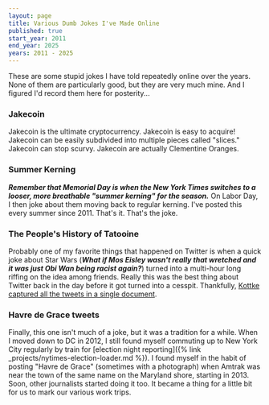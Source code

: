 ```yaml
---
layout: page
title: Various Dumb Jokes I've Made Online
published: true
start_year: 2011
end_year: 2025
years: 2011 - 2025
---
```

These are some stupid jokes I have told repeatedly online over the years. None of them are particularly good, but they are very much mine. And I figured I'd record them here for posterity...

### Jakecoin

Jakecoin is the ultimate cryptocurrency. Jakecoin is easy to acquire! Jakecoin can be easily subdivided into multiple pieces called "slices." Jakecoin can stop scurvy. Jakecoin are actually Clementine Oranges.

### Summer Kerning

_**Remember that Memorial Day is when the New York Times switches to a looser, more breathable "summer kerning" for the season.**_ On Labor Day, I then joke about them moving back to regular kerning. I've posted this every summer since 2011. That's it. That's the joke.

### The People's History of Tatooine

Probably one of my favorite things that happened on Twitter is when a quick joke about Star Wars (_**What if Mos Eisley wasn't really that wretched and it was just Obi Wan being racist again?**_) turned into a multi-hour long riffing on the idea among friends. Really this was the best thing about Twitter back in the day before it got turned into a cesspit. Thankfully, [Kottke captured all the tweets in a single document](https://kottke.org/17/12/the-peoples-history-of-tattooine).

### Havre de Grace tweets

Finally, this one isn't much of a joke, but it was a tradition for a while. When I moved down to DC in 2012, I still found myself commuting up to New York City regularly by train for [election night reporting]({% link _projects/nytimes-election-loader.md %}). I found myself in the habit of posting "Havre de Grace" (sometimes with a photograph) when Amtrak was near the town of the same name on the Maryland shore, starting in 2013. Soon, other journalists started doing it too. It became a thing for a little bit for us to mark our various work trips.
